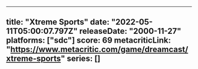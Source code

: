 
---
title: "Xtreme Sports"
date: "2022-05-11T05:00:07.797Z"
releaseDate: "2000-11-27"
platforms: ["sdc"]
score: 69
metacriticLink: "https://www.metacritic.com/game/dreamcast/xtreme-sports"
series: []
---
